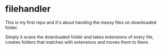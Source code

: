 # filehandler
This is my first repo and it's about handing the messy files on downloaded folder.

Simply it scans the downloaded folder and takes extensions of every file, creates folders that matches with extensions and moves them to there.
